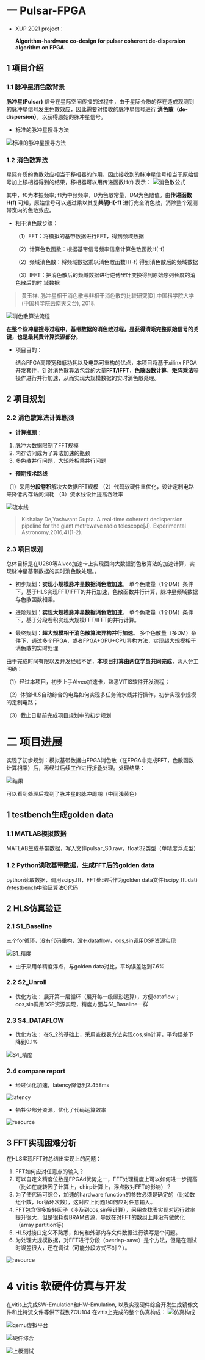 # 一 Pulsar-FPGA

- XUP 2021 project：

  **Algorithm-hardware co-design for pulsar coherent de-dispersion algorithm on FPGA.**

## 1 项目介绍

### 1.1 脉冲星消色散背景

**脉冲星(Pulsar)** 信号在星际空间传播的过程中，由于星际介质的存在造成观测到的脉冲星信号发生色散效应，因此需要对接收的脉冲星信号进行 **消色散（de-dispersion）**，以获得原始的脉冲星信号。

- 标准的脉冲星搜寻方法

![标准的脉冲星搜寻方法](https://github.com/kongxiangcong/Pulsar-FPGA/blob/main/pic/pulsar_detect_flow.png)

### 1.2 消色散算法

星际介质的色散效应相当于移相器的作用，因此接收到的脉冲星信号相当于原始信号加上移相器得到的结果，移相器可以用传递函数H(f) 表示：
![消色散公式](https://github.com/kongxiangcong/Pulsar-FPGA/blob/main/pic/type.jpg)

其中，f0为本振频率; f1为中频频率，D为色散常量，DM为色散值。由**传递函数H(f)** 可知，原始信号可以通过乘以其复**共轭H(-f)** 进行完全消色散，消除整个观测带宽内的色散效应。

- 相干消色散步骤：

  （1）FFT：将模拟的基带数据进行FFT，得到频域数据

  （2）计算色散函数：根据基带信号频率信息计算色散函数H(-f)

  （2）频域消色散：将频域数据乘以消色散函数H(-f) 得到消色散后的频域数据

  （3）IFFT：把消色散后的频域数据进行逆傅里叶变换得到原始序列长度的消色散后的时
  域数据

> 黄玉祥. 脉冲星相干消色散与非相干消色散的比较研究[D].中国科学院大学(中国科学院云南天文台), 2018.

![消色散算法流程](https://github.com/kongxiangcong/Pulsar-FPGA/blob/main/pic/algorithm_flow.png)

**在整个脉冲星搜寻过程中，基带数据的消色散过程，是获得清晰完整原始信号的关键，也是最耗费计算资源部分**。

- 项目目的：

  结合FPGA高带宽和低功耗以及电路可重构的优点，本项目将基于xilinx FPGA开发套件，针对消色散算法包含的大量**FFT/IFFT**，**色散函数计算**，**矩阵乘法**等操作进行并行加速，从而实现大规模数据的实时消色散处理。

## 2 项目规划

### 2.2 消色散算法计算瓶颈

- **计算瓶颈**：

1. 脉冲大数据限制了FFT规模
2. 内存访问成为了算法加速的瓶颈
3. 多色散并行问题，大矩阵相乘并行问题

- **预期技术路线**

（1）采用**分段卷积**解决大数据FFT规模
（2）代码软硬件重优化，设计定制电路来降低内存访问消耗
（3）流水线设计提高吞吐率

![流水线](https://github.com/kongxiangcong/Pulsar-FPGA/blob/main/pic/pipeline.png)

> Kishalay De,Yashwant Gupta. A real-time coherent dedispersion pipeline for the giant metrewave radio telescope[J]. Experimental Astronomy,2016,41(1-2).

### 2.3 项目规划

总体目标是在U280等Alveo加速卡上实现面向大数据消色散算法的加速计算，实现脉冲星基带数据的实时消色散处理。。

- 初步规划：**实现小规模脉冲星数据消色散加速**。
  单个色散量（1个DM）条件下，基于HLS实现FFT/IFFT的并行加速，色散函数并行计算，脉冲星频域数据与色散函数相乘。

- 进阶规划：**实现大规模脉冲星数据消色散加速**。
  单个色散量（1个DM）条件下，基于分段卷积实现大规模FFT/IFFT的并行计算。

- 最终规划：**超大规模相干消色散算法异构并行加速**。
  多个色散量（多DM）条件下，通过多个FPGA，或者FPGA+GPU+CPU异构方法，实现超大规模相干消色散的实时处理

由于完成时间有限以及开发经验不足，**本项目打算由两位学员共同完成**，两人分工明确：

（1）经过本项目，初步上手Alveo加速卡，熟悉VITIS软件开发流程；

（2）体验HLS自动综合的电路如何实现多任务流水线并行操作，初步实现小规模的定制电路；

（3）截止日期前完成项目规划中的初步规划

# 二 项目进展
实现了初步规划：模拟基带数据由FPGA消色散（在FPGA中完成FFT，色散函数计算相乘）后，再经过后续工作进行折叠处理。处理结果：

![结果](https://github.com/kongxiangcong/Pulsar-FPGA/blob/main/pic/folding.png)

可以看到处理后找到了脉冲星的脉冲周期（中间浅黄色）
## 1 testbench生成golden data
### 1.1 MATLAB模拟数据
MATLAB生成基带数据，写入文件pulsar_S0.raw，float32类型（单精度浮点型）

### 1.2 Python读取基带数据，生成FFT后的golden data
python读取数据，调用scipy.fft，FFT处理后作为golden data文件(scipy_fft.dat)在testbench中验证算法C代码

## 2 HLS仿真验证
### 2.1 S1_Baseline
三个for循环，没有代码重构，没有dataflow，cos,sin调用DSP资源实现

![S1_精度](https://github.com/kongxiangcong/Pulsar-FPGA/blob/main/pic/error_0.07.png)

- 由于采用单精度浮点，与golden data对比，平均误差达到7.6%

### 2.2 S2_Unroll
- 优化方法：
 展开第一层循环（展开每一级蝶形运算），方便dataflow；
 cos,sin调用DSP资源实现，精度方面与S1_Baseline一样
 
### 2.3 S4_DATAFLOW
- 优化方法：
 在S_2的基础上，采用查找表方法实现cos,sin计算，平均误差下降到0.1%
 
 ![S4_精度](https://github.com/kongxiangcong/Pulsar-FPGA/blob/main/pic/error_0.001.png)
 
### 2.4 compare report
- 经过优化加速，latency降低到2.458ms

![latency](https://github.com/kongxiangcong/Pulsar-FPGA/blob/main/pic/latency.png)

- 牺牲少部分资源，优化了代码运算效率

![resource](https://github.com/kongxiangcong/Pulsar-FPGA/blob/main/pic/resource.png)

## 3 FFT实现困难分析
在HLS实现FFT时总结出实现上的问题：
1. FFT如何应对任意点的输入？
2. 可以自定义精度位数是FPGAd优势之一，FFT处理精度上可以如何进一步提高（比如在旋转因子计算上，chirp计算上，浮点数对FFT的影响）？
3. 为了使代码可综合，加速的hardware function的参数必须是确定的（比如数组个数，for循环次数），这对应上问题1如何应对任意输入。
4. FFT包含很多旋转因子（涉及到cos,sin等计算），采用查找表实现对运行效率提升很大，但是很耗费BRAM资源，导致在对FFT的数组上并没有做优化（array partition等）
5. HLS对接口定义不熟悉，如何和外部内存文件数据进行读写是个问题。
6. 为处理大规模数据，对FFT进行分段（overlap-save）是个方法，但是在测试时误差很大，还在调试（可能分段方式不对？）。

![resource](https://github.com/kongxiangcong/Pulsar-FPGA/blob/main/pic/ols.png)

# 4 vitis 软硬件仿真与开发
在vitis上完成SW-Emulation和HW-Emulation, 以及实现硬件综合开发生成镜像文件和比特流文件等供下载到ZCU104
在vitis上完成的整个仿真构成：
![仿真构成](https://github.com/kongxiangcong/Pulsar-FPGA/blob/main/pic/system_emu.PNG)

![qemu虚拟平台](https://github.com/kongxiangcong/Pulsar-FPGA/blob/main/pic/qemu.png)

![硬件综合](https://github.com/kongxiangcong/Pulsar-FPGA/blob/main/pic/hardware_build.png)

![上板测试](https://github.com/kongxiangcong/Pulsar-FPGA/blob/main/pic/zcu104.PNG)


